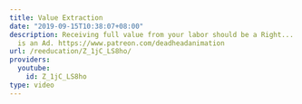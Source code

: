 ```yaml
---
title: Value Extraction
date: "2019-09-15T10:38:07+08:00"
description: Receiving full value from your labor should be a Right..... . . . This
  is an Ad. https://www.patreon.com/deadheadanimation
url: /reeducation/Z_1jC_LS8ho/
providers:
  youtube:
    id: Z_1jC_LS8ho
type: video
---
```

